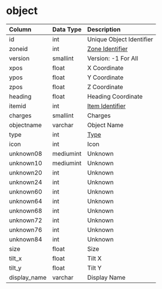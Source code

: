 # object

| Column | Data Type | Description |
| :--- | :--- | :--- |
| id | int | Unique Object Identifier |
| zoneid | int | [Zone Identifier](https://eqemu.gitbook.io/server/categories/zones/zone-list) |
| version | smallint | Version: -1 For All |
| xpos | float | X Coordinate |
| ypos | float | Y Coordinate |
| zpos | float | Z Coordinate |
| heading | float | Heading Coordinate |
| itemid | int | [Item Identifier](https://github.com/EQEmu/docs-db-schema/tree/e0eb157dbf5563b03c0faf391abc87ec69239f4a/docs/schema/categories/objects/items.md) |
| charges | smallint | Charges |
| objectname | varchar | Object Name |
| type | int | [Type](https://eqemu.gitbook.io/server/categories/zones/object-types) |
| icon | int | Icon |
| unknown08 | mediumint | Unknown |
| unknown10 | mediumint | Unknown |
| unknown20 | int | Unknown |
| unknown24 | int | Unknown |
| unknown60 | int | Unknown |
| unknown64 | int | Unknown |
| unknown68 | int | Unknown |
| unknown72 | int | Unknown |
| unknown76 | int | Unknown |
| unknown84 | int | Unknown |
| size | float | Size |
| tilt\_x | float | Tilt X |
| tilt\_y | float | Tilt Y |
| display\_name | varchar | Display Name |


